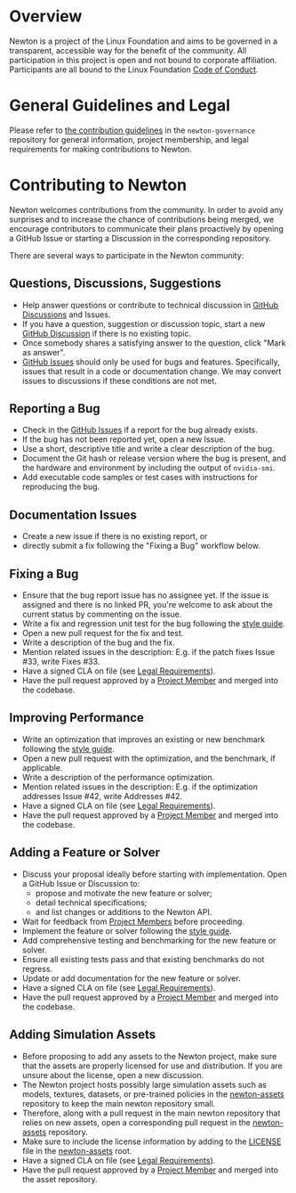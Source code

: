 # Overview

Newton is a project of the Linux Foundation and aims to be governed in a transparent, accessible way for the benefit of the community. All participation in this project is open and not bound to corporate affiliation. Participants are all bound to the Linux Foundation [Code of Conduct](https://lfprojects.org/policies/code-of-conduct/).

# General Guidelines and Legal

Please refer to [the contribution guidelines](https://github.com/newton-physics/newton-governance/blob/main/CONTRIBUTING.md) in the `newton-governance` repository for general information, project membership, and legal requirements for making contributions to Newton.

# Contributing to Newton

Newton welcomes contributions from the community. In order to avoid any surprises and to increase the chance of contributions being merged, we encourage contributors to communicate their plans proactively by opening a GitHub Issue or starting a Discussion in the corresponding repository.

There are several ways to participate in the Newton community:

## Questions, Discussions, Suggestions

* Help answer questions or contribute to technical discussion in [GitHub Discussions](https://github.com/newton-physics/newton/discussions) and Issues.
* If you have a question, suggestion or discussion topic, start a new [GitHub Discussion](https://github.com/newton-physics/newton/discussions) if there is no existing topic.
* Once somebody shares a satisfying answer to the question, click "Mark as answer".
* [GitHub Issues](https://github.com/newton-physics/newton/issues) should only be used for bugs and features. Specifically, issues that result in a code or documentation change. We may convert issues to discussions if these conditions are not met.

## Reporting a Bug

* Check in the [GitHub Issues](https://github.com/newton-physics/newton/issues) if a report for the bug already exists.
* If the bug has not been reported yet, open a new Issue.
* Use a short, descriptive title and write a clear description of the bug.
* Document the Git hash or release version where the bug is present, and the hardware and environment by including the output of `nvidia-smi`.
* Add executable code samples or test cases with instructions for reproducing the bug.

## Documentation Issues

* Create a new issue if there is no existing report, or
* directly submit a fix following the "Fixing a Bug" workflow below.

## Fixing a Bug

* Ensure that the bug report issue has no assignee yet. If the issue is assigned and there is no linked PR, you're welcome to ask about the current status by commenting on the issue.
* Write a fix and regression unit test for the bug following the [style guide](https://newton-physics.github.io/newton/development-guide.html#style-guide).
* Open a new pull request for the fix and test.
* Write a description of the bug and the fix.
* Mention related issues in the description: E.g. if the patch fixes Issue \#33, write Fixes \#33.
* Have a signed CLA on file (see [Legal Requirements](#legal-requirements)).
* Have the pull request approved by a [Project Member](#project-members) and merged into the codebase.

## Improving Performance

* Write an optimization that improves an existing or new benchmark following the [style guide](https://newton-physics.github.io/newton/development-guide.html#style-guide).
* Open a new pull request with the optimization, and the benchmark, if applicable.
* Write a description of the performance optimization.
* Mention related issues in the description: E.g. if the optimization addresses Issue \#42, write Addresses \#42.
* Have a signed CLA on file (see [Legal Requirements](#legal-requirements)).
* Have the pull request approved by a [Project Member](#project-members) and merged into the codebase.

## Adding a Feature or Solver

* Discuss your proposal ideally before starting with implementation. Open a GitHub Issue or Discussion to:
  * propose and motivate the new feature or solver;
  * detail technical specifications;
  * and list changes or additions to the Newton API.
* Wait for feedback from [Project Members](#project-members) before proceeding.
* Implement the feature or solver following the [style guide](https://newton-physics.github.io/newton/development-guide.html#style-guide).
* Add comprehensive testing and benchmarking for the new feature or solver.
* Ensure all existing tests pass and that existing benchmarks do not regress.
* Update or add documentation for the new feature or solver.
* Have a signed CLA on file (see [Legal Requirements](#legal-requirements)).
* Have the pull request approved by a [Project Member](#project-members) and merged into the codebase.

## Adding Simulation Assets

* Before proposing to add any assets to the Newton project, make sure that the assets are properly licensed for use and distribution. If you are unsure about the license, open a new discussion.
* The Newton project hosts possibly large simulation assets such as models, textures, datasets, or pre-trained policies in the [newton-assets](https://github.com/newton-physics/newton-assets) repository to keep the main newton repository small.
* Therefore, along with a pull request in the main newton repository that relies on new assets, open a corresponding pull request in the [newton-assets](https://github.com/newton-physics/newton-assets) repository.
* Make sure to include the license information by adding to the [LICENSE](https://github.com/newton-physics/newton-assets/blob/main/LICENSE) file in the [newton-assets](https://github.com/newton-physics/newton-assets) root.
* Have a signed CLA on file (see [Legal Requirements](#legal-requirements)).
* Have the pull request approved by a [Project Member](#project-members) and merged into the asset repository.
